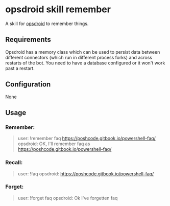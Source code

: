 # opsdroid skill remember

A skill for [opsdroid](https://github.com/opsdroid/opsdroid) to remember things.

## Requirements

Opsdroid has a memory class which can be used to persist data between different connectors (which run in different process forks) and across restarts of the bot.
You need to have a database configured or it won't work past a restart.

## Configuration

None

## Usage

### Remember:

> user: !remember faq https://poshcode.gitbook.io/powershell-faq/
> opsdroid: OK, I'll remember faq as https://poshcode.gitbook.io/powershell-faq/

### Recall:

> user: !faq
> opsdroid: https://poshcode.gitbook.io/powershell-faq/

### Forget:

> user: !forget faq
> opsdroid: Ok I've forgetten faq

